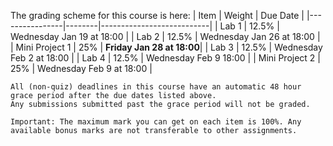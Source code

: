 The grading scheme for this course is here:
| Item           | Weight | Due Date                  |
|----------------|--------|---------------------------|
| Lab 1          | 12.5%  | Wednesday Jan 19 at 18:00 |
| Lab 2          | 12.5%  | Wednesday Jan 26 at 18:00 |
| Mini Project 1 | 25%    | **Friday Jan 28 at 18:00**|
| Lab 3          | 12.5%  | Wednesday Feb 2 at 18:00  |
| Lab 4          | 12.5%  | Wednesday Feb 9 18:00     |
| Mini Project 2 | 25%    | Wednesday Feb 9 at 18:00  |

```{attention} 
All (non-quiz) deadlines in this course have an automatic 48 hour grace period after the due dates listed above.
Any submissions submitted past the grace period will not be graded.
```

```{note}
Important: The maximum mark you can get on each item is 100%. Any available bonus marks are not transferable to other assignments.
```